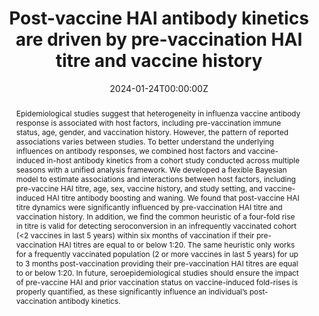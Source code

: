 ---
title: "Post-vaccine HAI antibody kinetics are driven by pre-vaccination HAI titre and vaccine history"
authors:
  - David Hodgson
  - Stephany Sánchez-Ovando
  - Louise Carolan
  - Yi Liu
  - A. Jessica Hadiprodjo
  - Annette Fox
  - Sheena G. Sullivan
  - Adam J. Kucharski
date: "2024-01-24T00:00:00Z"
doi: "https://doi.org/10.1101/2024.01.24.24301614"
publishDate: "2024-01-24T00:00:00Z"
publication_types: ["3"]
publication: "Preprint"
publication_short: "Preprint"
abstract: |
  Epidemiological studies suggest that heterogeneity in influenza vaccine antibody response is associated with host factors, including pre-vaccination immune status, age, gender, and vaccination history. However, the pattern of reported associations varies between studies. To better understand the underlying influences on antibody responses, we combined host factors and vaccine-induced in-host antibody kinetics from a cohort study conducted across multiple seasons with a unified analysis framework. We developed a flexible Bayesian model to estimate associations and interactions between host factors, including pre-vaccine HAI titre, age, sex, vaccine history, and study setting, and vaccine-induced HAI titre antibody boosting and waning. We found that post-vaccine HAI titre dynamics were significantly influenced by pre-vaccination HAI titre and vaccination history. In addition, we find the common heuristic of a four-fold rise in titre is valid for detecting seroconversion in an infrequently vaccinated cohort (<2 vaccines in last 5 years) within six months of vaccination if their pre-vaccination HAI titres are equal to or below 1:20. The same heuristic only works for a frequently vaccinated population (2 or more vaccines in last 5 years) for up to 3 months post-vaccination providing their pre-vaccination HAI titres are equal to or below 1:20. In future, seroepidemiological studies should ensure the impact of pre-vaccine HAI and prior vaccination status on vaccine-induced fold-rises is properly quantified, as these significantly influence an individual’s post-vaccination antibody kinetics.
summary: |
  This study explores how pre-vaccination HAI titres and vaccination history influence post-vaccine antibody responses in influenza vaccines. It finds that individuals with lower pre-vaccine antibody levels experience a larger and longer-lasting antibody boost after vaccination, while frequent vaccine recipients show a diminished response. The study emphasizes the importance of considering individual pre-vaccine antibody levels and vaccine history when interpreting post-vaccination antibody dynamics.
tags:
  - Influenza
  - Vaccine Response
  - Antibody Kinetics
  - HAI Titre
  - Immunology
  - Bayesian Modeling
featured: true
links:
  - name: "Full Text"
    url: "https://doi.org/10.1101/2024.01.24.24301614"
url_code: 'https://github.com/cmmid/ab_boosting_published'

image:
  caption: 'Image credit: [**Unsplash**](https://unsplash.com/photos/s9CC2SKySJM)'
  focal_point: ""
  preview_only: false
projects:
 - sero
slides: ""
---